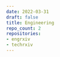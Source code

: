 ```yaml
---
date: 2022-03-31
draft: false
title: Engineering
repo_count: 2
repositories:
- engrxiv
- techrxiv
---
```



